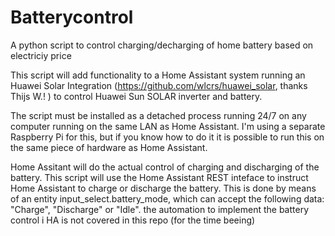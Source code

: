 # Batterycontrol
A python script to control charging/decharging of home battery based on electriciy price

This script will add functionality to a Home Assistant system running an Huawei Solar Integration (https://github.com/wlcrs/huawei_solar, thanks Thijs W.! ) to control
Huawei Sun SOLAR inverter and battery.

The script must be installed as a detached process running 24/7 on any computer running on the same LAN as Home Assistant. I'm using a separate Raspberry Pi for this,
but if you know how to do it it is possible to run this on the same piece of hardware as Home Assistant.

Home Assitant will do the actual control of charging and discharging of the battery. This script will use the Home Assistant REST inteface to instruct Home Assistant to
charge or discharge the battery. This is done by means of an entity input_select.battery_mode, which can accept the following data: "Charge", "Discharge" or "Idle". 
the automation to implement the battery control i HA is not covered in this repo (for the time beeing)
